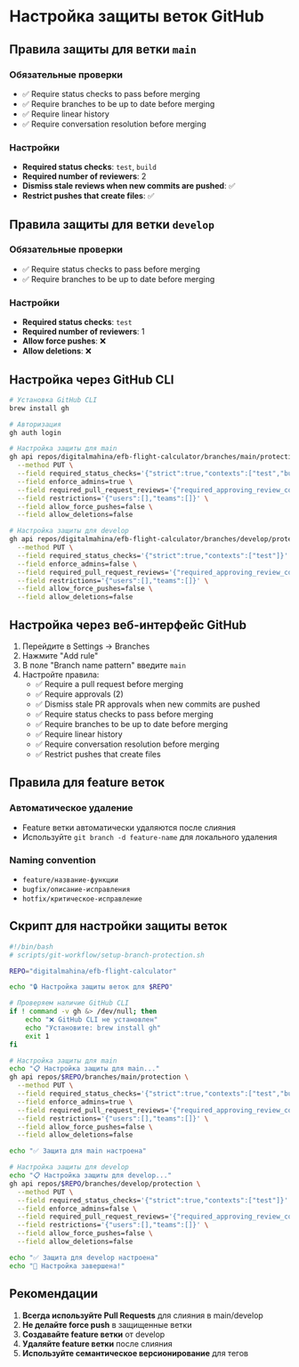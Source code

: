 # Настройка защиты веток GitHub

## Правила защиты для ветки `main`

### Обязательные проверки
- ✅ Require status checks to pass before merging
- ✅ Require branches to be up to date before merging
- ✅ Require linear history
- ✅ Require conversation resolution before merging

### Настройки
- **Required status checks**: `test`, `build`
- **Required number of reviewers**: 2
- **Dismiss stale reviews when new commits are pushed**: ✅
- **Restrict pushes that create files**: ✅

## Правила защиты для ветки `develop`

### Обязательные проверки
- ✅ Require status checks to pass before merging
- ✅ Require branches to be up to date before merging

### Настройки
- **Required status checks**: `test`
- **Required number of reviewers**: 1
- **Allow force pushes**: ❌
- **Allow deletions**: ❌

## Настройка через GitHub CLI

```bash
# Установка GitHub CLI
brew install gh

# Авторизация
gh auth login

# Настройка защиты для main
gh api repos/digitalmahina/efb-flight-calculator/branches/main/protection \
  --method PUT \
  --field required_status_checks='{"strict":true,"contexts":["test","build"]}' \
  --field enforce_admins=true \
  --field required_pull_request_reviews='{"required_approving_review_count":2,"dismiss_stale_reviews":true}' \
  --field restrictions='{"users":[],"teams":[]}' \
  --field allow_force_pushes=false \
  --field allow_deletions=false

# Настройка защиты для develop
gh api repos/digitalmahina/efb-flight-calculator/branches/develop/protection \
  --method PUT \
  --field required_status_checks='{"strict":true,"contexts":["test"]}' \
  --field enforce_admins=false \
  --field required_pull_request_reviews='{"required_approving_review_count":1,"dismiss_stale_reviews":true}' \
  --field restrictions='{"users":[],"teams":[]}' \
  --field allow_force_pushes=false \
  --field allow_deletions=false
```

## Настройка через веб-интерфейс GitHub

1. Перейдите в Settings → Branches
2. Нажмите "Add rule"
3. В поле "Branch name pattern" введите `main`
4. Настройте правила:
   - ✅ Require a pull request before merging
   - ✅ Require approvals (2)
   - ✅ Dismiss stale PR approvals when new commits are pushed
   - ✅ Require status checks to pass before merging
   - ✅ Require branches to be up to date before merging
   - ✅ Require linear history
   - ✅ Require conversation resolution before merging
   - ✅ Restrict pushes that create files

## Правила для feature веток

### Автоматическое удаление
- Feature ветки автоматически удаляются после слияния
- Используйте `git branch -d feature-name` для локального удаления

### Naming convention
- `feature/название-функции`
- `bugfix/описание-исправления`
- `hotfix/критическое-исправление`

## Скрипт для настройки защиты веток

```bash
#!/bin/bash
# scripts/git-workflow/setup-branch-protection.sh

REPO="digitalmahina/efb-flight-calculator"

echo "🔒 Настройка защиты веток для $REPO"

# Проверяем наличие GitHub CLI
if ! command -v gh &> /dev/null; then
    echo "❌ GitHub CLI не установлен"
    echo "Установите: brew install gh"
    exit 1
fi

# Настройка защиты для main
echo "📋 Настройка защиты для main..."
gh api repos/$REPO/branches/main/protection \
  --method PUT \
  --field required_status_checks='{"strict":true,"contexts":["test","build"]}' \
  --field enforce_admins=true \
  --field required_pull_request_reviews='{"required_approving_review_count":2,"dismiss_stale_reviews":true}' \
  --field restrictions='{"users":[],"teams":[]}' \
  --field allow_force_pushes=false \
  --field allow_deletions=false

echo "✅ Защита для main настроена"

# Настройка защиты для develop
echo "📋 Настройка защиты для develop..."
gh api repos/$REPO/branches/develop/protection \
  --method PUT \
  --field required_status_checks='{"strict":true,"contexts":["test"]}' \
  --field enforce_admins=false \
  --field required_pull_request_reviews='{"required_approving_review_count":1,"dismiss_stale_reviews":true}' \
  --field restrictions='{"users":[],"teams":[]}' \
  --field allow_force_pushes=false \
  --field allow_deletions=false

echo "✅ Защита для develop настроена"
echo "🎉 Настройка завершена!"
```

## Рекомендации

1. **Всегда используйте Pull Requests** для слияния в main/develop
2. **Не делайте force push** в защищенные ветки
3. **Создавайте feature ветки** от develop
4. **Удаляйте feature ветки** после слияния
5. **Используйте семантическое версионирование** для тегов
